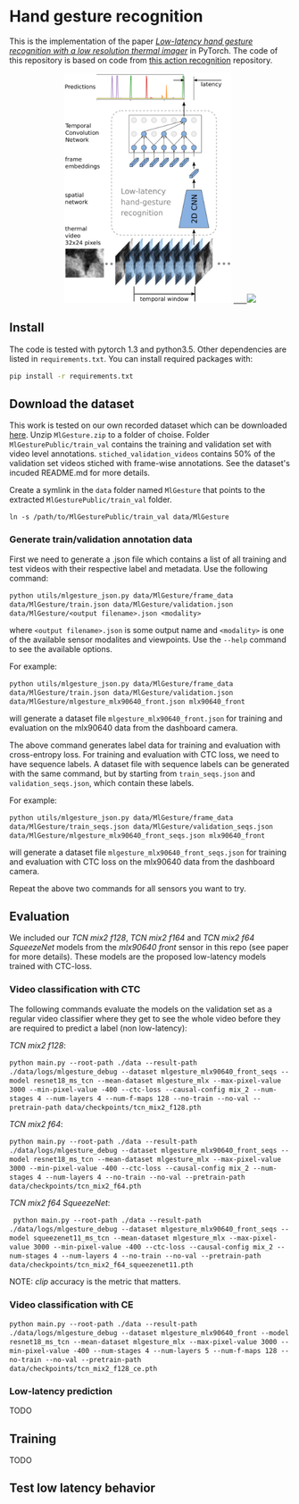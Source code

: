 # Hand gesture recognition

This is the implementation of the paper [*Low-latency hand gesture recognition with a low resolution thermal imager*](https://arxiv.org/abs/2004.11623) in PyTorch.
The code of this repository is based on code from [this action recognition](https://github.com/opencv/openvino_training_extensions/tree/develop/pytorch_toolkit/action_recognition) repository.

<p align="center">
&nbsp;&nbsp;&nbsp;&nbsp;&nbsp;&nbsp;&nbsp;&nbsp;&nbsp;<img src="doc/method_overview.png" alt="Overview method" width="300"> <a href="https://www.youtube.com/watch?v=DAjKO0HWW78"> &nbsp;&nbsp;&nbsp;&nbsp;&nbsp; <img src="https://img.youtube.com/vi/DAjKO0HWW78/0.jpg" width="300"> </a>
</p>

## Install

The code is tested with pytorch 1.3 and python3.5. Other dependencies are listed in `requirements.txt`. You can install required packages with:

```bash
pip install -r requirements.txt
```

## Download the dataset

This work is tested on our own recorded dataset which can be downloaded [here](https://iiw.kuleuven.be/onderzoek/eavise/mlgesture/home).
Unzip `MlGesture.zip` to a folder of choise. Folder `MlGesturePublic/train_val` contains the training and validation set with video level annotations.
`stiched_validation_videos` contains 50% of the validation set videos stiched with frame-wise annotations. See the dataset's incuded README.md for more
details.

Create a symlink in the `data` folder named `MlGesture` that points to the extracted `MlGesturePublic/train_val` folder.

```
ln -s /path/to/MlGesturePublic/train_val data/MlGesture
```

### Generate train/validation annotation data

First we need to generate a .json file which contains a list of all training and test videos with their respective label and metadata.
Use the following command:

```
python utils/mlgesture_json.py data/MlGesture/frame_data data/MlGesture/train.json data/MlGesture/validation.json data/MlGesture/<output filename>.json <modality>
```

where `<output filename>.json` is some output name and `<modality>` is one of the available sensor modalites and viewpoints. Use the `--help` command
to see the available options.

For example:

```
python utils/mlgesture_json.py data/MlGesture/frame_data data/MlGesture/train.json data/MlGesture/validation.json data/MlGesture/mlgesture_mlx90640_front.json mlx90640_front
```

will generate a dataset file `mlgesture_mlx90640_front.json` for training and evaluation on the mlx90640 data from the dashboard camera.

The above command generates label data for training and evaluation with cross-entropy loss. For training and evaluation with CTC loss, we need to have sequence labels.
A dataset file with sequence labels can be generated with the same command, but by starting from `train_seqs.json` and `validation_seqs.json`, which contain these labels.

For example:

```
python utils/mlgesture_json.py data/MlGesture/frame_data data/MlGesture/train_seqs.json data/MlGesture/validation_seqs.json data/MlGesture/mlgesture_mlx90640_front_seqs.json mlx90640_front
```

will generate a dataset file `mlgesture_mlx90640_front_seqs.json` for training and evaluation with CTC loss on the mlx90640 data from the dashboard camera.

Repeat the above two commands for all sensors you want to try.

## Evaluation

We included our *TCN mix2 f128*, *TCN mix2 f164* and *TCN mix2 f64 SqueezeNet* models from the *mlx90640 front* sensor in this repo (see paper for more details).
These models are the proposed low-latency models trained with CTC-loss.

### Video classification with CTC

The following commands evaluate the models on the validation set as a regular video classifier where they get to see the whole video before they
are required to predict a label (non low-latency):

*TCN mix2 f128*:
```
python main.py --root-path ./data --result-path ./data/logs/mlgesture_debug --dataset mlgesture_mlx90640_front_seqs --model resnet18_ms_tcn --mean-dataset mlgesture_mlx --max-pixel-value 3000 --min-pixel-value -400 --ctc-loss --causal-config mix_2 --num-stages 4 --num-layers 4 --num-f-maps 128 --no-train --no-val --pretrain-path data/checkpoints/tcn_mix2_f128.pth
```

*TCN mix2 f64*:
```
python main.py --root-path ./data --result-path ./data/logs/mlgesture_debug --dataset mlgesture_mlx90640_front_seqs --model resnet18_ms_tcn --mean-dataset mlgesture_mlx --max-pixel-value 3000 --min-pixel-value -400 --ctc-loss --causal-config mix_2 --num-stages 4 --num-layers 4 --no-train --no-val --pretrain-path data/checkpoints/tcn_mix2_f64.pth
```

*TCN mix2 f64 SqueezeNet*:
```
 python main.py --root-path ./data --result-path ./data/logs/mlgesture_debug --dataset mlgesture_mlx90640_front_seqs --model squeezenet11_ms_tcn --mean-dataset mlgesture_mlx --max-pixel-value 3000 --min-pixel-value -400 --ctc-loss --causal-config mix_2 --num-stages 4 --num-layers 4 --no-train --no-val --pretrain-path data/checkpoints/tcn_mix2_f64_squeezenet11.pth
```

NOTE: *clip* accuracy is the metric that matters.

### Video classification with CE

```
python main.py --root-path ./data --result-path ./data/logs/mlgesture_debug --dataset mlgesture_mlx90640_front --model resnet18_ms_tcn --mean-dataset mlgesture_mlx --max-pixel-value 3000 --min-pixel-value -400 --num-stages 4 --num-layers 5 --num-f-maps 128 --no-train --no-val --pretrain-path data/checkpoints/tcn_mix2_f128_ce.pth
```

### Low-latency prediction

TODO

## Training

TODO

## Test low latency behavior
